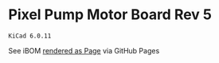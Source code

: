 # Pixel Pump Motor Board Rev 5
`KiCad 6.0.11`

See iBOM [rendered as Page](https://htmlpreview.github.io/?https://github.com/robin7331/pixel-pump-motor-board/blob/master/bom/ibom.html) via GitHub Pages
